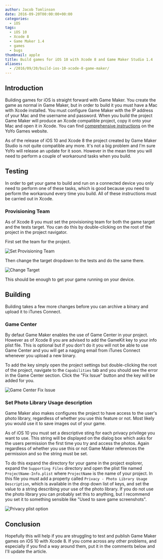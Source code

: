 ```yaml
---
author: Jacob Tomlinson
date: 2016-09-20T00:00:00+00:00
categories:
  - iOS
tags:
  - iOS 10
  - Xcode 8
  - Game Maker 1.4
  - games
  - bugs
thumbnail: apple
title: Build games for iOS 10 with Xcode 8 and Game Maker Studio 1.4
aliases:
  - /2016/09/20/build-ios-10-xcode-8-game-maker/
---
```



## Introduction

Building games for iOS is straight forward with Game Maker. You create the game as normal in Game Maker, but in order to build it you must have a Mac with Xcode installed. You must configure Game Maker with the IP address of your Mac and the username and password. When you build the project Game Maker will produce an Xcode compatible project, copy it onto your Mac and open it in Xcode. You can find [comprehensive instructions][yoyo-ios-guide] on the YoYo Games website.

As of the release of iOS 10 and Xcode 8 the project created by Game Maker Studio is not quite compatible any more. It's not a big problem and I'm sure YoYo will release an update for it soon. However in the mean time you will need to perform a couple of workaround tasks when you build.

## Testing

In order to get your game to build and run on a connected device you only need to perform one of these tasks, which is good because you need to perform the workaround every time you build. All of these instructions must be carried out in Xcode.

### Provisioning Team

As of Xcode 8 you must set the provisioning team for both the game target and the tests target. You can do this by double-clicking on the root of the project in the project navigator.

First set the team for the project.

![Set Provisioning Team](https://i.imgur.com/yUirK3a.png)

Then change the target dropdown to the tests and do the same there.

![Change Target](https://i.imgur.com/Jsx42QS.png)

This should be enough to get your game running on your device.

## Building

Building takes a few more changes before you can archive a binary and upload it to iTunes Connect.

### Game Center

By defaut Game Maker enables the use of Game Center in your project. However as of Xcode 8 you are advised to add the GameKit key to your info plist file. This is optional but if you don't do it you will not be able to use Game Center and you will get a nagging email from iTunes Connect whenever you upload a new binary.

To add the key simply open the project settings but double-clicking the root of the project, navigate to the `Capabilities` tab and you should see the error in the Game Center section. Click the "Fix Issue" button and the key will be added for you.

![Game Center Fix Issue](https://i.imgur.com/freQG4m.png)

### Set Photo Library Usage description

Game Maker also makes configures the project to have access to the user's photo library, regardless of whether you use this feature or not. Most likely you would use it to save images out of your game.

As of iOS 10 you must set a descriptive sting for each privacy privilege you want to use. This string will be displayed on the dialog box which asks for the users permission the first time you try and access the photos. Again regardless of whether you use this or not Game Maker references the permission and so the string must be set.

To do this expand the directory for your game in the project explorer, expand the `Supporting Files` directory and open the plist file named `ProjectName-Info.plist` where `ProjectName` is the name of your project. In this file you must add a property called `Privacy - Photo Library Usage Description`, which is available in the drop down list of keys, and set the value to a string describing your use of the photo library. If you do not use the photo library you can probably set this to anything, but I recommend you set it to something sensible like "Used to save game screenshots".

![Privacy plist option](https://i.imgur.com/bH9IF0v.png)

## Conclusion

Hopefully this will help if you are struggling to test and publish Game Maker games on iOS 10 with Xcode 8. If you come across any other problems, and especially if you find a way around them, put it in the comments below and I'll update the article.

[yoyo-ios-guide]: http://help.yoyogames.com/hc/en-us/articles/216753858-Develop-For-And-Distribute-To-iOS
